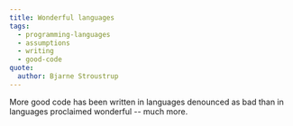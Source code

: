 ```yaml
---
title: Wonderful languages
tags:
  - programming-languages
  - assumptions
  - writing
  - good-code
quote:
  author: Bjarne Stroustrup
---
```


More good code has been written in languages denounced as bad than in languages proclaimed wonderful -- much more.
